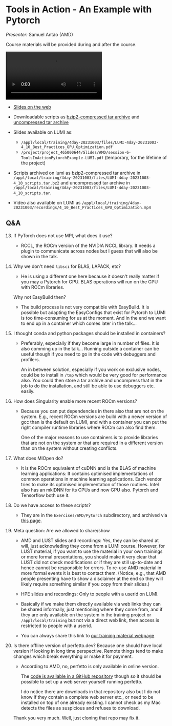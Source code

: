 # Tools in Action - An Example with Pytorch

<!-- Cannot do in full italics as the ã is misplaced which is likely an mkdocs bug. -->
*Presenter:* Samuel Antão (AMD)

Course materials will be provided during and after the course.

<video src="https://462000265.lumidata.eu/4day-20231003/recordings/4_10_Best_Practices_GPU_Optimization.mp4" controls="controls">
</video>

-   [Slides on the web](https://462000265.lumidata.eu/4day-20231003/files/LUMI-4day-20231003-4_10_Best_Practices_GPU_Optimization.pdf)

-   Downloadable scripts as
    [bzip2-compressed tar archive](https://462000265.lumidata.eu/4day-20231003/files/LUMI-4day-20231003-4_10_scripts.tar.bz2) and 
    [uncompressed tar archive](https://462000265.lumidata.eu/4day-20231003/files/LUMI-4day-20231003-4_10_scripts.tar)

-   Slides available on LUMI as:
    -   `/appl/local/training/4day-20231003/files/LUMI-4day-20231003-4_10_Best_Practices_GPU_Optimization.pdf`
    -   `/project/project_465000644/Slides/AMD/session-6-ToolsInActionPytorchExample-LUMI.pdf` (temporary, for the lifetime of the project)

-   Scripts archived on lumi as
    bzip2-compressed tar archive in `/appl/local/training/4day-20231003/files/LUMI-4day-20231003-4_10_scripts.tar.bz2` and
    uncompressed tar archive in `/appl/local/training/4day-20231003/files/LUMI-4day-20231003-4_10_scripts.tar`.

-   Video also available on LUMI as
    `/appl/local/training/4day-20231003/recordings/4_10_Best_Practices_GPU_Optimization.mp4`


## Q&A


13. If PyTorch does not use MPI, what does it use?

    -   RCCL, the ROCm version of the NVIDIA NCCL library. It needs a plugin to communicate across nodes but I guess that will also be shown in the talk.

14. Why we don't need `libsci` for BLAS, LAPACK, etc?

    -   He is using a different one here because it doesn't really matter if you may a Pytorch for GPU. BLAS operations will run on the GPU with ROCm libraries.

    Why not EasyBuild then?

    -   The build process is not very compatible with EasyBuild. It is possible but adapting the EasyConfigs that exist for Pytorch to LUMI is too time-consuming for us at the moment. And in the end we want to end up in a container which comes later in the talk...

15. I thought conda and python packages should be installed in containers?

    -   Preferably, especially if they become large in number of files. It is also comming up in the talk... Running outside a container can be useful though if you need to go in the code with debuggers and profilers.

        An in between solution, especially if you work on exclusive nodes, could be to install in `/tmp` which would be very good for performance also. You could then store a tar archive and uncompress that in the job to do the installation, and still be able to use debuggers etc. easily.

16. How does Singularity enable more recent ROCm versions?

    -   Because you can put dependencies in there also that are not on the system. E.g., recent ROCm versions are build with a newer version of gcc than is the default on LUMI, and with a container you can put the right compiler runtime libraries where ROCm can also find them.

        One of the major reasons to use containers is to provide libraries that are not on the system or that are required in a different version than on the system without creating conflicts.

17. What does MIOpen do?

    -   It is the ROCm equivalent of cuDNN and is the BLAS of machine learning applications: It contains optimised implementations of common operations in machine learning applications. Each vendor tries to make its optimised implementation of those routines. Intel also has an mklDNN for its CPUs and now GPU also. Pytorch and Tensorflow both use it.

18. Do we have access to these scripts?

    -   They are in the `Exercises/AMD/Pytorch` subdirectory, and archived via [this page](http://localhost:8000/LUMI-training-materials/4day-20231003/extra_4_10_Best_Practices_GPU_Optimization/).

19. Meta question: Are we allowed to share/show

    -   AMD and LUST slides and recordings: Yes, they can be shared at will, just acknowleding they come from a LUMI course. However, for LUST material, if you want to use the material in your own trainings or more formal presentations, you should make it very clear that LUST did not check modifications or if they are still up-to-date and hence cannot be responsible for errors. To re-use AMD material in more formal events it is best to contact them. (Notice, e.g., that AMD people presenting have to show a disclaimer at the end so they will likely require something similar if you copy from their slides.)
        
    -   HPE slides and recordings: Only to people with a userid on LUMI.

    -   Basically if we make them directly available via web links they can be shared informally, just mentioning where they come from, and if they are only available on the system in the training project or `/appl/local/training` but not via a direct web link, then access is restricted to people with a userid.
    
    -   You can always share this link to [our training material webpage](https://lumi-supercomputer.github.io/LUMI-training-materials/4day-20231003/)

20. Is there offline version of perfetto.dev? Because one should have local version if looking in long time perspective. Remote things tend to make changes which break everything or make it for payment.

    -   According to AMD, no, perfetto is only available in online version.

        The [code is available in a GitHub repository](https://github.com/google/perfetto)
        though so it should be possible to set up a web server yourself running perfetto.
        
        I do notice there are downloads in that repository also but I do not know if they contain a complete web server etc., or need to be installed on top of one already existing. I cannot check as my Mac detects the files as suspicious and refuses to download.

    Thank you very much. Well, just cloning that repo may fix it.

